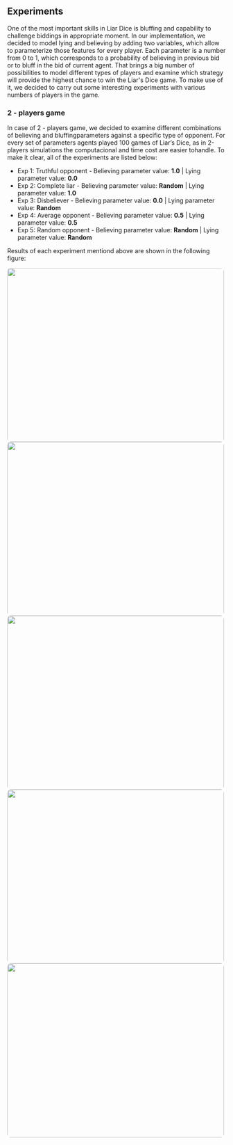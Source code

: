 <div id="experiments"></div>

## Experiments
One of the most important skills in Liar Dice is bluffing and capability to challenge biddings in appropriate moment. In our implementation, we decided to model lying and believing by adding two variables, which allow to parameterize those features for every player. Each parameter is a number from 0 to 1, which corresponds to a probability of believing in previous bid or to bluff in the bid of current agent. That brings a big number of possibilities to model different types of players and examine which strategy will provide the highest chance to win the Liar's Dice game. To make use of it, we decided to carry out some interesting experiments with various numbers of players in the game.

### 2 - players game

In case of 2 - players game, we decided to examine different combinations of believing and bluffingparameters  against  a  specific  type  of  opponent.   For  every  set  of  parameters  agents  played  100 games  of  Liar’s  Dice,  as  in  2-players  simulations  the  computacional  and  time  cost  are  easier  tohandle.  To make it clear, all of the experiments are listed below:

<ul>
  <li>Exp 1: Truthful opponent - Believing parameter value: <b>1.0</b> | Lying parameter value: <b>0.0</b> </li>
  <li>Exp 2: Complete liar - Believing parameter value: <b>Random</b> | Lying parameter value: <b>1.0</b></li>
  <li>Exp 3: Disbeliever - Believing parameter value: <b>0.0</b> | Lying parameter value: <b>Random</b></li>
  <li>Exp 4: Average opponent - Believing parameter value: <b>0.5</b> | Lying parameter value: <b>0.5</b></li>
  <li>Exp 5: Random opponent - Believing parameter value: <b>Random</b> | Lying parameter value: <b>Random</b></li>
</ul>

Results of each experiment mentiond above are shown in the following figure:

<div class="row">
  <div class="column">
    <img src={WebInterface/public/Thruthful_Opponent_1.png} width="500" height="400" style="border-radius: 8px  " style="vertical-align:middle;"/>
    <img src={WebInterface/public/Disbeliever_3.png} width="500" height="400" style="border-radius: 8px  " style="vertical-align:middle;"/>
    <img src={WebInterface/public/Random_5.png} width="500" height="400" style="border-radius: 8px  " style="vertical-align:middle;"/>
  </div>
  <div class="column">
    <img src={WebInterface/public/Liar_2.png} width="500" height="400" style="border-radius: 8px  " style="vertical-align:middle;"/>
    <img src={WebInterface/public/Average_Opponent_4.png} width="500" height="400" style="border-radius: 8px  " style="vertical-align:middle;"/>
    
  </div>
</div>
